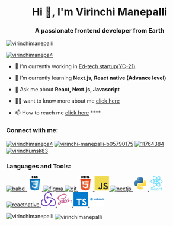 <h1 align="center">Hi 👋, I'm Virinchi Manepalli</h1>
<h3 align="center">A passionate frontend developer from Earth</h3>

<p align="left"> <img src="https://komarev.com/ghpvc/?username=virinchimanepalli&label=Profile%20views&color=0e75b6&style=flat" alt="virinchimanepalli" /> </p>

<p align="left"> <a href="https://twitter.com/virinchimanepa4" target="blank"><img src="https://img.shields.io/twitter/follow/virinchimanepa4?logo=twitter&style=for-the-badge" alt="virinchimanepa4" /></a> </p>

- 🔭 I’m currently working in [Ed-tech startup(YC-21)](https://sparkstudio.co/)

- 🌱 I’m currently learning **Next.js, React native (Advance level)**

- 💬 Ask me about **React, Next.js, Javascript**

- 👨‍💻 want to know more about me [click here](https://virinchymanepalli.web.app/)

- 📫 How to reach me  [click here](https://www.linkedin.com/in/virinchi-manepalli-b05790175) ****

<h3 align="left">Connect with me:</h3>
<p align="left">
<a href="https://twitter.com/virinchimanepa4" target="blank"><img align="center" src="https://raw.githubusercontent.com/rahuldkjain/github-profile-readme-generator/master/src/images/icons/Social/twitter.svg" alt="virinchimanepa4" height="30" width="40" /></a>
<a href="https://linkedin.com/in/virinchi-manepalli-b05790175" target="blank"><img align="center" src="https://raw.githubusercontent.com/rahuldkjain/github-profile-readme-generator/master/src/images/icons/Social/linked-in-alt.svg" alt="virinchi-manepalli-b05790175" height="30" width="40" /></a>
<a href="https://stackoverflow.com/users/11764384" target="blank"><img align="center" src="https://raw.githubusercontent.com/rahuldkjain/github-profile-readme-generator/master/src/images/icons/Social/stack-overflow.svg" alt="11764384" height="30" width="40" /></a>
<a href="https://codesandbox.com/virinchi.msk83" target="blank"><img align="center" src="https://raw.githubusercontent.com/rahuldkjain/github-profile-readme-generator/master/src/images/icons/Social/codesandbox.svg" alt="virinchi.msk83" height="30" width="40" /></a>
</p>

<h3 align="left">Languages and Tools:</h3>
<p align="left"> <a href="https://babeljs.io/" target="_blank" rel="noreferrer"> <img src="https://www.vectorlogo.zone/logos/babeljs/babeljs-icon.svg" alt="babel" width="40" height="40"/> </a> <a href="https://www.w3schools.com/css/" target="_blank" rel="noreferrer"> <img src="https://raw.githubusercontent.com/devicons/devicon/master/icons/css3/css3-original-wordmark.svg" alt="css3" width="40" height="40"/> </a> <a href="https://www.figma.com/" target="_blank" rel="noreferrer"> <img src="https://www.vectorlogo.zone/logos/figma/figma-icon.svg" alt="figma" width="40" height="40"/> </a> <a href="https://git-scm.com/" target="_blank" rel="noreferrer"> <img src="https://www.vectorlogo.zone/logos/git-scm/git-scm-icon.svg" alt="git" width="40" height="40"/> </a> <a href="https://www.w3.org/html/" target="_blank" rel="noreferrer"> <img src="https://raw.githubusercontent.com/devicons/devicon/master/icons/html5/html5-original-wordmark.svg" alt="html5" width="40" height="40"/> </a> <a href="https://developer.mozilla.org/en-US/docs/Web/JavaScript" target="_blank" rel="noreferrer"> <img src="https://raw.githubusercontent.com/devicons/devicon/master/icons/javascript/javascript-original.svg" alt="javascript" width="40" height="40"/> </a> <a href="https://nextjs.org/" target="_blank" rel="noreferrer"> <img src="https://cdn.worldvectorlogo.com/logos/nextjs-2.svg" alt="nextjs" width="40" height="40"/> </a> <a href="https://www.python.org" target="_blank" rel="noreferrer"> <img src="https://raw.githubusercontent.com/devicons/devicon/master/icons/python/python-original.svg" alt="python" width="40" height="40"/> </a> <a href="https://reactjs.org/" target="_blank" rel="noreferrer"> <img src="https://raw.githubusercontent.com/devicons/devicon/master/icons/react/react-original-wordmark.svg" alt="react" width="40" height="40"/> </a> <a href="https://reactnative.dev/" target="_blank" rel="noreferrer"> <img src="https://reactnative.dev/img/header_logo.svg" alt="reactnative" width="40" height="40"/> </a> <a href="https://redux.js.org" target="_blank" rel="noreferrer"> <img src="https://raw.githubusercontent.com/devicons/devicon/master/icons/redux/redux-original.svg" alt="redux" width="40" height="40"/> </a> <a href="https://sass-lang.com" target="_blank" rel="noreferrer"> <img src="https://raw.githubusercontent.com/devicons/devicon/master/icons/sass/sass-original.svg" alt="sass" width="40" height="40"/> </a> <a href="https://www.typescriptlang.org/" target="_blank" rel="noreferrer"> <img src="https://raw.githubusercontent.com/devicons/devicon/master/icons/typescript/typescript-original.svg" alt="typescript" width="40" height="40"/> </a> <a href="https://webpack.js.org" target="_blank" rel="noreferrer"> <img src="https://raw.githubusercontent.com/devicons/devicon/d00d0969292a6569d45b06d3f350f463a0107b0d/icons/webpack/webpack-original-wordmark.svg" alt="webpack" width="40" height="40"/> </a> </p>

<p><img align="left" src="https://github-readme-stats.vercel.app/api/top-langs?username=virinchimanepalli&show_icons=true&locale=en&layout=compact" alt="virinchimanepalli" /></p>

<p>&nbsp;<img align="center" src="https://github-readme-stats.vercel.app/api?username=virinchimanepalli&show_icons=true&locale=en" alt="virinchimanepalli" /></p>

